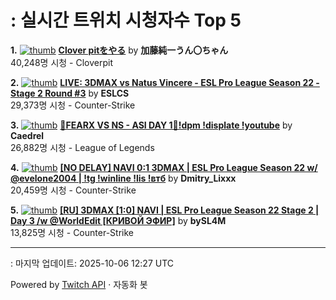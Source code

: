 # : 실시간 트위치 시청자수 Top 5

**1.** [![thumb](https://static-cdn.jtvnw.net/previews-ttv/live_user_kato_junichi0817-320x180.jpg)](https://twitch.tv/加藤純一うん〇ちゃん)
**[Clover pitをやる](https://twitch.tv/加藤純一うん〇ちゃん)** by **加藤純一うん〇ちゃん**<br>40,248명 시청  - Cloverpit

**2.** [![thumb](https://static-cdn.jtvnw.net/previews-ttv/live_user_eslcs-320x180.jpg)](https://twitch.tv/ESLCS)
**[LIVE: 3DMAX vs Natus Vincere - ESL Pro League Season 22 - Stage 2 Round #3](https://twitch.tv/ESLCS)** by **ESLCS**<br>29,373명 시청  - Counter-Strike

**3.** [![thumb](https://static-cdn.jtvnw.net/previews-ttv/live_user_caedrel-320x180.jpg)](https://twitch.tv/Caedrel)
**[🔴FEARX VS NS - ASI DAY 1🔴!dpm !displate !youtube](https://twitch.tv/Caedrel)** by **Caedrel**<br>26,882명 시청  - League of Legends

**4.** [![thumb](https://static-cdn.jtvnw.net/previews-ttv/live_user_dmitry_lixxx-320x180.jpg)](https://twitch.tv/Dmitry_Lixxx)
**[[NO DELAY] NAVI 0:1 3DMAX | ESL Pro League Season 22 w/ @evelone2004 | !tg !winline !lis !втб](https://twitch.tv/Dmitry_Lixxx)** by **Dmitry_Lixxx**<br>20,459명 시청  - Counter-Strike

**5.** [![thumb](https://static-cdn.jtvnw.net/previews-ttv/live_user_bysl4m-320x180.jpg)](https://twitch.tv/bySL4M)
**[[RU] 3DMAX [1:0] NAVI | ESL Pro League Season 22 Stage 2 | Day 3 /w @WorldEdit [КРИВОЙ ЭФИР]](https://twitch.tv/bySL4M)** by **bySL4M**<br>13,825명 시청  - Counter-Strike


---
: 마지막 업데이트: 2025-10-06 12:27 UTC

Powered by [Twitch API](https://dev.twitch.tv/docs/api/reference) · 자동화 봇